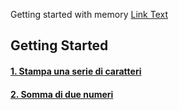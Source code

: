 Getting started with memory
[Link Text](Save%20input%20in%20memory.asm)

## Getting Started
#### [1. Stampa una serie di caratteri](Es%201%20-%20Nome.asm)
#### [2. Somma di due numeri](Es%202%20-%20Somma.asm)
